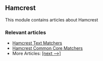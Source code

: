 ## Hamcrest

This module contains articles about Hamcrest

### Relevant articles
- [Hamcrest Text Matchers](https://www.baeldung.com/hamcrest-text-matchers)
- [Hamcrest Common Core Matchers](https://www.baeldung.com/hamcrest-core-matchers)
- More Articles: [[next -->]](../hamcrest-2)